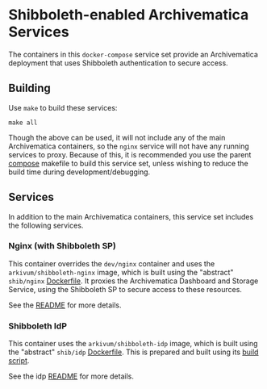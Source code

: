 Shibboleth-enabled Archivematica Services
===========================================

The containers in this `docker-compose` service set provide an Archivematica deployment that uses Shibboleth authentication to secure access.

Building
---------

Use `make` to build these services:

	make all

Though the above can be used, it will not include any of the main Archivematica containers, so the `nginx` service will not have any running services to proxy. Because of this, it is recommended you use the parent [compose](compose) makefile to build this service set, unless wishing to reduce the build time during development/debugging.

Services
---------

In addition to the main Archivematica containers, this service set includes the following services.

### Nginx (with Shibboleth SP)

This container overrides the `dev/nginx` container and uses the `arkivum/shibboleth-nginx` image, which is built using the "abstract" `shib/nginx` [Dockerfile](../shib/nginx/Dockerfile). It proxies the Archivematica Dashboard and Storage Service, using the Shibboleth SP to secure access to these resources.

See the [README](nginx/README.md) for more details.

### Shibboleth IdP

This container uses the `arkivum/shibboleth-idp` image, which is built using the "abstract" `shib/idp` [Dockerfile](../shib/idp/Dockerfile). This is prepared and built using its [build script](idp/build.sh).

See the idp [README](idp/README.md) for more details.
